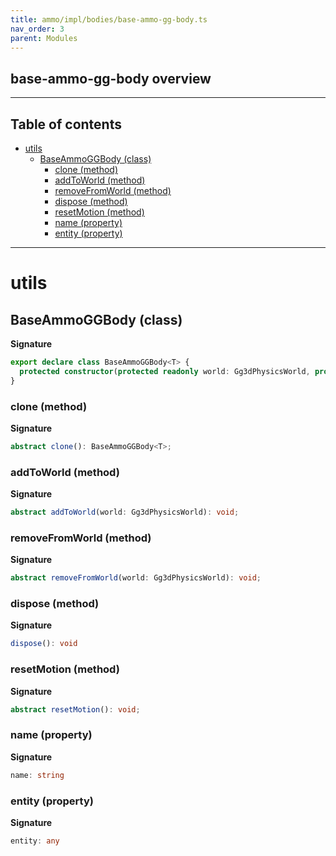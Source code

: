 ```yaml
---
title: ammo/impl/bodies/base-ammo-gg-body.ts
nav_order: 3
parent: Modules
---
```


## base-ammo-gg-body overview

---

<h2 class="text-delta">Table of contents</h2>

- [utils](#utils)
  - [BaseAmmoGGBody (class)](#baseammoggbody-class)
    - [clone (method)](#clone-method)
    - [addToWorld (method)](#addtoworld-method)
    - [removeFromWorld (method)](#removefromworld-method)
    - [dispose (method)](#dispose-method)
    - [resetMotion (method)](#resetmotion-method)
    - [name (property)](#name-property)
    - [entity (property)](#entity-property)

---

# utils

## BaseAmmoGGBody (class)

**Signature**

```ts
export declare class BaseAmmoGGBody<T> {
  protected constructor(protected readonly world: Gg3dPhysicsWorld, protected _nativeBody: T)
}
```

### clone (method)

**Signature**

```ts
abstract clone(): BaseAmmoGGBody<T>;
```

### addToWorld (method)

**Signature**

```ts
abstract addToWorld(world: Gg3dPhysicsWorld): void;
```

### removeFromWorld (method)

**Signature**

```ts
abstract removeFromWorld(world: Gg3dPhysicsWorld): void;
```

### dispose (method)

**Signature**

```ts
dispose(): void
```

### resetMotion (method)

**Signature**

```ts
abstract resetMotion(): void;
```

### name (property)

**Signature**

```ts
name: string
```

### entity (property)

**Signature**

```ts
entity: any
```
